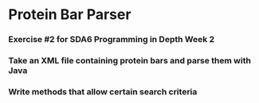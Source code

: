 # Protein Bar Parser
### Exercise #2 for SDA6 Programming in Depth Week 2
### Take an XML file containing protein bars and parse them with Java
### Write methods that allow certain search criteria